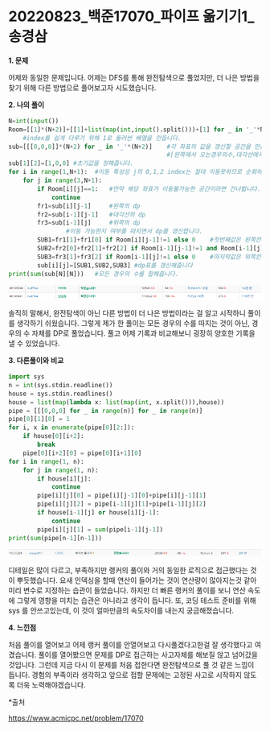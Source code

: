 # 20220823_백준17070_파이프 옮기기1_송경삼

**1. 문제**



어제와 동일한 문제입니다. 어제는 DFS를 통해 완전탐색으로 풀었지만, 더 나은 방법을 찾기 위해 다른 방법으로 풀어보고자 시도했습니다.



**2. 나의 풀이**

```python
N=int(input())
Room=[[1]*(N+2)]+[[1]+list(map(int,input().split()))+[1] for _ in '_'*N]+[[1]*(N+2)]
    #index를 쉽게 다루기 위해 1로 둘러싼 배열을 만듭니다.
sub=[[[0,0,0]]*(N+2) for _ in '_'*(N+2)]    #각 좌표의 값을 갱신할 공간을 만듭니다.
                                            #[왼쪽에서 오는경우의수,대각선에서 오는경우의수,위쪽에서 오는 경우의수] 입니다.
sub[1][2]=[1,0,0] #초기값을 정해줍니다.
for i in range(1,N+1):  #이동 특성상 j의 0,1,2 index는 절대 이동못하므로 순회하지않습니다.
    for j in range(3,N+1):
        if Room[i][j]==1:   #만약 해당 좌표가 이동불가능한 공간이라면 건너뜁니다.
            continue
        fr1=sub[i][j-1]     #왼쪽의 dp
        fr2=sub[i-1][j-1]   #대각선의 dp
        fr3=sub[i-1][j]     #위쪽의 dp
                #이동 가능한지 여부를 따지면서 dp를 갱신합니다.
        SUB1=fr1[1]+fr1[0] if Room[i][j-1]!=1 else 0    #첫번째값은 왼쪽칸에 왼쪽으로 도착한경우, 대각선으로 도착한 경우의 합입니다.
        SUB2=fr2[0]+fr2[1]+fr2[2] if Room[i-1][j-1]!=1 and Room[i-1][j]!=1 and Room[i][j-1]!=1 else 0   #대각선에서 오는건 다 더해줍니다.
        SUB3=fr3[1]+fr3[2] if Room[i-1][j]!=1 else 0    #마지막값은 위쪽칸에 위쪽으로 도착한경우,대각선으로 도착한 경우의 합입니다.
        sub[i][j]=[SUB1,SUB2,SUB3] #dp표를 갱신해줍니다
print(sum(sub[N][N]))   #모든 경우의 수를 합해줍니다.
```

![](20220823_백준17070_파이프%20옮기기1_DP_assets/2022-08-23-16-25-21-image.png)

솔직히 말해서, 완전탐색이 아닌 다른 방법이 더 나은 방법이라는 걸 알고 시작하니 풀이를 생각하기 쉬웠습니다. 그렇게 제가 한 풀이는 모든 경우의 수를 따지는 것이 아닌, 경우의 수 자체를 DP로 풀었습니다. 풀고 어제 기록과 비교해보니 굉장히 양호한 기록을 낼 수 있었습니다.



**3. 다른풀이와 비교**

```python
import sys
n = int(sys.stdin.readline())
house = sys.stdin.readlines()
house = list(map(lambda x: list(map(int, x.split())),house))
pipe = [[[0,0,0] for _ in range(n)] for _ in range(n)]
pipe[0][1][0] = 1
for i, x in enumerate(pipe[0][2:]):
	if house[0][i+2]:
		break
	pipe[0][i+2][0] = pipe[0][i+1][0]
for i in range(1, n):
	for j in range(1, n):
		if house[i][j]:
			continue
		pipe[i][j][0] = pipe[i][j-1][0]+pipe[i][j-1][1]
		pipe[i][j][2] = pipe[i-1][j][1]+pipe[i-1][j][2]
		if house[i-1][j] or house[i][j-1]:
			continue
		pipe[i][j][1] = sum(pipe[i-1][j-1])
print(sum(pipe[n-1][n-1]))
```

![](20220823_백준17070_파이프%20옮기기1_DP_assets/2022-08-23-16-28-48-image.png)

디테일은 많이 다르고, 부족하지만 랭커의 풀이와 거의 동일한 로직으로 접근했다는 것이 뿌듯했습니다. 요새 인덱싱을 할때 연산이 들어가는 것이 연산량이 많아지는것 같아 미리 변수로 지정하는 습관이 들었습니다. 하지만 더 빠른 랭커의 풀이를 보니 연산 속도에 그렇게 영향을 미치는 습관은 아니라고 생각이 듭니다. 또, 코딩 테스트 준비를 위해 sys 를 안쓰고있는데, 이 것이 얼마만큼의 속도차이를 내는지 궁금해졌습니다.



**4. 느낀점**

처음 풀이를 열어보고 어제 랭커 풀이를 안열어보고 다시풀겠다고한걸 잘 생각했다고 여겼습니다. 풀이를 열어봤으면 문제를 DP로 접근하는 사고자체를 해보질 않고 넘어갔을 것입니다. 그런데 지금 다시 이 문제를 처음 접한다면 완전탐색으로 풀 것 같은 느낌이 듭니다. 경험의 부족이라 생각하고 앞으로 접할 문제에는 고정된 사고로 시작하지 않도록 더욱 노력해야겠습니다.





*출처

https://www.acmicpc.net/problem/17070


